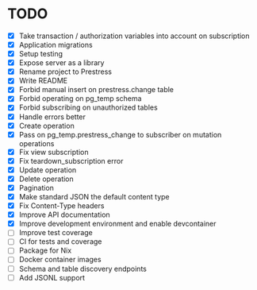 # TODO

- [x] Take transaction / authorization variables into account on subscription
- [x] Application migrations
- [x] Setup testing
- [x] Expose server as a library
- [x] Rename project to Prestress
- [x] Write README
- [x] Forbid manual insert on prestress.change table
- [x] Forbid operating on pg_temp schema
- [x] Forbid subscribing on unauthorized tables
- [x] Handle errors better
- [x] Create operation
- [x] Pass on pg_temp.prestress_change to subscriber on mutation operations
- [x] Fix view subscription
- [x] Fix teardown_subscription error
- [x] Update operation
- [x] Delete operation
- [x] Pagination
- [x] Make standard JSON the default content type
- [x] Fix Content-Type headers
- [x] Improve API documentation
- [x] Improve development environment and enable devcontainer
- [ ] Improve test coverage
- [ ] CI for tests and coverage
- [ ] Package for Nix
- [ ] Docker container images
- [ ] Schema and table discovery endpoints
- [ ] Add JSONL support
